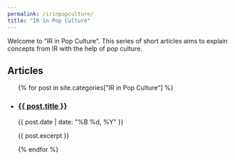 ```yaml
---
permalink: /irinpopculture/
title: "IR in Pop Culture"
---
```


Welcome to "IR in Pop Culture". This series of short articles aims to explain concepts from IR with the help of pop culture.

<h2>Articles</h2>

<ul class="post-list">
  {% for post in site.categories["IR in Pop Culture"] %}
    <li class="post-item">
      <h3><a href="{{ post.url | relative_url }}">{{ post.title }}</a></h3>
      <p class="post-meta">{{ post.date | date: "%B %d, %Y" }}</p>
      <p class="post-excerpt">{{ post.excerpt }}</p>
    </li>
  {% endfor %}
</ul>


